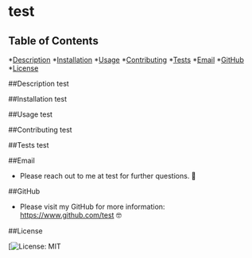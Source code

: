 # test

  ## Table of Contents

  *[Description](#description)
  *[Installation](#installation)
  *[Usage](#usage)
  *[Contributing](#contributing)
  *[Tests](#tests)
  *[Email](#email)
  *[GitHub](#GitHub)
  *[License](#license)

  ##Description
  test

  ##Installation
  test

  ##Usage
  test

  ##Contributing
  test

  ##Tests
  test

  ##Email
  - Please reach out to me at test for further questions. 🤗

  ##GitHub
  - Please visit my GitHub for more information: https://www.github.com/test 🤓

  ##License
  
  [![License: MIT](https://img.shields.io/badge/License-MIT-yellow.svg)

